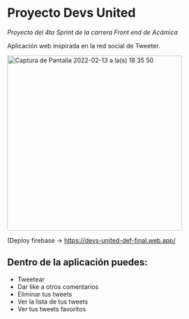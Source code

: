 # Proyecto Devs United
*Proyecto del 4to Sprint de la carrera Front end de Acámica*

Aplicación web inspirada en la red social de Tweeter. 

<img width="400" alt="Captura de Pantalla 2022-02-13 a la(s) 18 35 50" src="https://user-images.githubusercontent.com/45156973/153776086-9cb2db50-34e9-4dcc-88e6-5e2800535225.png">

(Deploy firebase -> https://devs-united-def-final.web.app/

## Dentro de la aplicación puedes:
- Tweetear
- Dar like a otros comentarios
- Eliminar tus tweets
- Ver la lista de tus tweets
- Ver tus tweets favoritos

